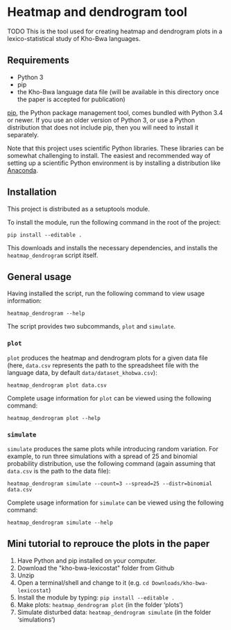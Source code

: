 # Heatmap and dendrogram tool

TODO This is the tool used for creating heatmap and dendrogram plots in a
lexico-statistical study of Kho-Bwa languages.

## Requirements

-   Python 3
-   pip
-   the Kho-Bwa language data file (will be available in this directory once the paper is accepted for publication)

[pip][], the Python package management tool, comes bundled with Python 3.4 or
newer. If you use an older version of Python 3, or use a Python distribution
that does not include pip, then you will need to install it separately.

Note that this project uses scientific Python libraries. These libraries can be
somewhat challenging to install. The easiest and recommended way of setting up a
scientific Python environment is by installing a distribution like [Anaconda][].

[pip]: https://pip.pypa.io/en/stable/
[Anaconda]: https://docs.continuum.io/anaconda/install.html

## Installation

This project is distributed as a setuptools module.

To install the module, run the following command in the root of the project:

    pip install --editable .

This downloads and installs the necessary dependencies, and installs the
`heatmap_dendrogram` script itself.


## General usage

Having installed the script, run the following command to view usage
information:

    heatmap_dendrogram --help

The script provides two subcommands, `plot` and `simulate`.

### `plot`

`plot` produces the heatmap and dendrogram plots for a given data file (here,
`data.csv` represents the path to the spreadsheet file with the language data, by default `data/dataset_khobwa.csv`):

    heatmap_dendrogram plot data.csv

Complete usage information for `plot` can be viewed using the following command:

    heatmap_dendrogram plot --help

### `simulate`

`simulate` produces the same plots while introducing random variation. For
example, to run three simulations with a spread of 25 and binomial probability
distribution, use the following command (again assuming that `data.csv` is the
path to the data file):

    heatmap_dendrogram simulate --count=3 --spread=25 --distr=binomial data.csv

Complete usage information for `simulate` can be viewed using the following
command:

    heatmap_dendrogram simulate --help
    
## Mini tutorial to reprouce the plots in the paper
1. Have Python and pip installed on your computer.
2. Download the "kho-bwa-lexicostat" folder from Github
3. Unzip
4. Open a terminal/shell and change to it (e.g. `cd Downloads/kho-bwa-lexicostat`)
5. Install the module by typing: `pip install --editable .`
6. Make plots: `heatmap_dendrogram plot` (in the folder ‘plots’)
7. Simulate disturbed data: `heatmap_dendrogram simulate` (in the folder ‘simulations’)


    

